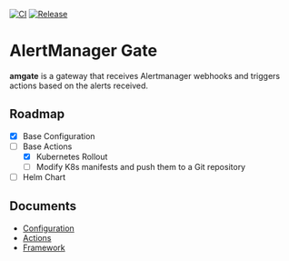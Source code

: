 [![CI](https://github.com/Drumato/amgate/actions/workflows/ci.yaml/badge.svg?branch=main)](https://github.com/Drumato/amgate/actions/workflows/ci.yaml)
[![Release](https://github.com/Drumato/amgate/actions/workflows/build_image.yaml/badge.svg)](https://github.com/Drumato/amgate/actions/workflows/build_image.yaml)

# AlertManager Gate

**amgate** is a gateway that receives Alertmanager webhooks and triggers actions based on the alerts received.

## Roadmap

- [x] Base Configuration
- [ ] Base Actions
    - [x] Kubernetes Rollout
    - [ ] Modify K8s manifests and push them to a Git repository
- [ ] Helm Chart

## Documents

- [Configuration](docs/configuration.md)
- [Actions](docs/actions.md)
- [Framework](docs/framework.md)

